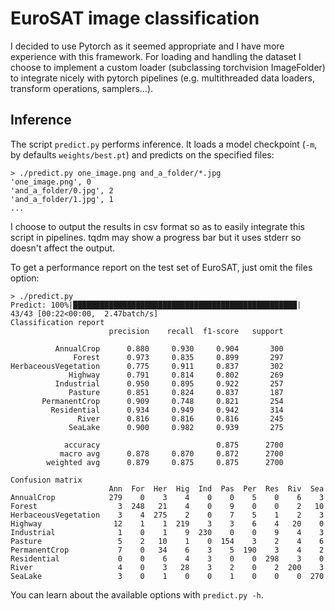 # EuroSAT image classification

I decided to use Pytorch as it seemed appropriate and I have more experience
with this framework.  For loading and handling the dataset I choose to implement
a custom loader (subclassing torchvision ImageFolder) to integrate nicely with
pytorch pipelines (e.g. multithreaded data loaders, transform operations,
samplers...).

## Inference

The script `predict.py` performs inference.  It loads a model checkpoint (`-m`, by defaults `weights/best.pt`) and predicts on the specified files:
```
> ./predict.py one_image.png and_a_folder/*.jpg
'one_image.png', 0
'and_a_folder/0.jpg', 2
'and_a_folder/1.jpg', 1
...
```
I choose to output the results in csv format so as to easily integrate this
script in pipelines.  tqdm may show a progress bar but it uses stderr so doesn't
affect the output.

To get a performance report on the test set of EuroSAT, just omit the
files option:
```
> ./predict.py
Predict: 100%|██████████████████████████████████████████████████| 43/43 [00:22<00:00,  2.47batch/s]
Classification report
                      precision    recall  f1-score   support

          AnnualCrop      0.880     0.930     0.904       300
              Forest      0.973     0.835     0.899       297
HerbaceousVegetation      0.775     0.911     0.837       302
             Highway      0.791     0.814     0.802       269
          Industrial      0.950     0.895     0.922       257
             Pasture      0.851     0.824     0.837       187
       PermanentCrop      0.909     0.748     0.821       254
         Residential      0.934     0.949     0.942       314
               River      0.816     0.816     0.816       245
             SeaLake      0.900     0.982     0.939       275

            accuracy                          0.875      2700
           macro avg      0.878     0.870     0.872      2700
        weighted avg      0.879     0.875     0.875      2700

Confusion matrix
                      Ann  For  Her  Hig  Ind  Pas  Per  Res  Riv  Sea
AnnualCrop            279    0    3    4    0    0    5    0    6    3
Forest                  3  248   21    4    0    9    0    0    2   10
HerbaceousVegetation    3    4  275    2    0    7    5    1    2    3
Highway                12    1    1  219    3    3    6    4   20    0
Industrial              1    0    1    9  230    0    0    9    4    3
Pasture                 5    2   10    1    0  154    3    2    4    6
PermanentCrop           7    0   34    6    3    5  190    3    4    2
Residential             0    0    6    4    3    0    0  298    3    0
River                   4    0    3   28    3    2    0    2  200    3
SeaLake                 3    0    1    0    0    1    0    0    0  270
```

You can learn about the available options with `predict.py -h`.
